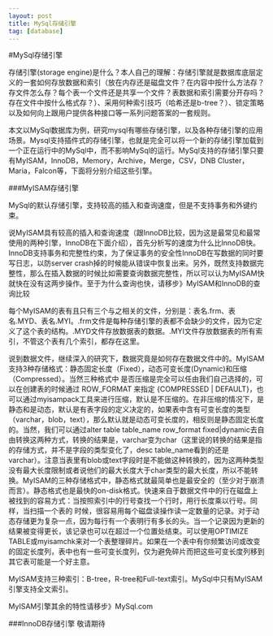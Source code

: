 ```yaml
---
layout: post
title: MySql存储引擎
tag: [database]
---
```

#MySql存储引擎

存储引擎(storage engine)是什么？本人自己的理解：存储引擎就是数据库底层定义的一套如何存放数据和索引（放在内存还是磁盘文件？在内容中按什么方法存？存文件怎么存？每个表一个文件还是共享一个文件？表数据和索引需要分开存吗？存在文件中按什么格式存？）、采用何种索引技巧（哈希还是b-tree？）、锁定策略以及如何向上跟用户提供各种接口等一系列问题答案的一套规则。

本文以MySql数据库为例，研究mysql有哪些存储引擎，以及各种存储引擎的应用场景。Mysql支持插件式的存储引擎，也就是完全可以将一个新的存储引擎加载到一个正在运行中的MySql中，而不影响MySql的运行。MySql支持的存储引擎只要有MyISAM，InnoDB，Memory，Archive，Merge，CSV，DNB Cluster， Maria，Falcon等，下面将分别介绍这些引擎。

###MyISAM存储引擎

MySql的默认存储引擎，支持较高的插入和查询速度，但是不支持事务和外键约束。

说MyISAM具有较高的插入和查询速度（跟InnoDB比较，因为这是最常见和最常使用的两种引擎，InnoDB在下面介绍），首先分析写的速度为什么比InnoDB快。InnoDB支持事务和完整性约束，为了保证事务的安全性InnoDB在写数据的同时要写日志，以防server crash掉的时候能从错误中恢复出来。另外，既然支持数据完整性，那么在插入数据的时候比如需要查询数据完整性，所以可以认为MyISAM快就快在没有这两步操作。至于为什么查询也快，请移步》MyISAM和InnoDB的查询比较

每个MyISAM的表有且只有三个与之相关的文件，分别是：表名.frm、表名.MYD、表名.MYI。.frm文件是每种存储引擎的表都不会缺少的文件，因为它定义了这个表的结构。.MYD文件存放数据表的数据。.MYI文件存放数据表的所有索引，不管这个表有几个索引，都存在这里。

说到数据文件，继续深入的研究下，数据究竟是如何存在数据文件中的。MyISAM支持3种存储格式：静态固定长度（Fixed），动态可变长度(Dynamic)和压缩（Compressed）。当然三种格式中 是否压缩是完全可以任由我们自己选择的，可以在创建表的时候通过 ROW_FORMAT 来指定 {COMPRESSED | DEFAULT}，也可以通过myisampack工具来进行压缩，默认是不压缩的。在非压缩的情况下，是静态和是动态，默认是有表字段的定义决定的，如果表中含有可变长度的类型（varchar，blob，text），那么默认就是动态可变长度的，相反则是静态固定长度的。当然，我们可以通过alter table table_name row_format fixed|dynamic去自由转换这两种方式，转换的结果是，varchar变为char（这里说的转换的结果是指的存储方式，并不是字段的类型变化了，desc table_name看到的还是varchar）。注意当表里有blob或text字段时是不能做这种转换的，因为这两种类型没有最大长度限制或者说他们的最大长度大于char类型的最大长度，所以不能转换。MyISAM的三种存储格式中，静态格式就最简单也是最安全的（至少对于崩溃而言）。静态格式也是最快的on-disk格式。快速来自于数据文件中的行在磁盘上被找到的容易方式：当按照索引中的行号查找一个行时，用行长度乘以行号。同样，当扫描一个表的 时候，很容易用每个磁盘读操作读一定数量的记录。对于动态存储更为复杂一点，因为每行有一个表明行有多长的头。当一个记录因为更新的结果被变得更长，该记录也可以在超过一个位置处结束。可以使用OPTIMIZE TABLE或myisamchk来对一个表整理碎片。如果在一个表中有你频繁访问或改变的固定长度列，表中也有一些可变长度列，仅为避免碎片而把这些可变长度列移到其它表可能是一个好主意。

MyISAM支持三种索引：B-tree，R-tree和Full-text索引。MySql中只有MyISAM引擎支持全文索引。

MyISAM引擎其余的特性请移步》MySql.com

###InnoDB存储引擎
敬请期待